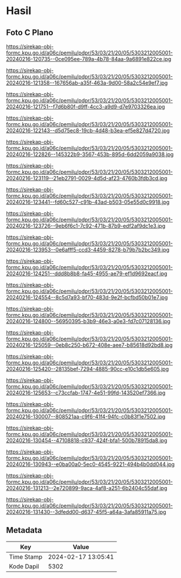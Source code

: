 # Hasil

## Foto C Plano

https://sirekap-obj-formc.kpu.go.id/a06c/pemilu/pdpr/53/03/21/20/05/5303212005001-20240216-120735--0ce095ee-789a-4b78-84aa-9a6891e822ce.jpg

https://sirekap-obj-formc.kpu.go.id/a06c/pemilu/pdpr/53/03/21/20/05/5303212005001-20240216-121358--167656ab-a35f-463a-9d00-58a2c54e9ef7.jpg

https://sirekap-obj-formc.kpu.go.id/a06c/pemilu/pdpr/53/03/21/20/05/5303212005001-20240216-121751--f7d6b80f-d9ff-4cc3-a9d9-d7e9703326ea.jpg

https://sirekap-obj-formc.kpu.go.id/a06c/pemilu/pdpr/53/03/21/20/05/5303212005001-20240216-122143--d5d75ec8-19cb-4d48-b3ea-ef5e827d4720.jpg

https://sirekap-obj-formc.kpu.go.id/a06c/pemilu/pdpr/53/03/21/20/05/5303212005001-20240216-122826--145322b9-3567-453b-895d-6dd2059a9038.jpg

https://sirekap-obj-formc.kpu.go.id/a06c/pemilu/pdpr/53/03/21/20/05/5303212005001-20240216-123119--21eb2791-0029-4d5d-af23-4760b3fdb3cd.jpg

https://sirekap-obj-formc.kpu.go.id/a06c/pemilu/pdpr/53/03/21/20/05/5303212005001-20240216-123441--fd60c527-c91b-43ad-b503-05e55d0c9918.jpg

https://sirekap-obj-formc.kpu.go.id/a06c/pemilu/pdpr/53/03/21/20/05/5303212005001-20240216-123726--9eb6f6c1-7c92-471b-87b9-edf2af9dc1e3.jpg

https://sirekap-obj-formc.kpu.go.id/a06c/pemilu/pdpr/53/03/21/20/05/5303212005001-20240216-123953--0e6afff5-ccd3-4459-8278-b79b7b2bc349.jpg

https://sirekap-obj-formc.kpu.go.id/a06c/pemilu/pdpr/53/03/21/20/05/5303212005001-20240216-124251--ddd8b8b8-fa45-4955-ae79-ef1d9692eacf.jpg

https://sirekap-obj-formc.kpu.go.id/a06c/pemilu/pdpr/53/03/21/20/05/5303212005001-20240216-124554--8c5d7a93-bf70-483d-9e2f-bcfbd50b01e7.jpg

https://sirekap-obj-formc.kpu.go.id/a06c/pemilu/pdpr/53/03/21/20/05/5303212005001-20240216-124800--56950395-b3b9-46e3-a0e3-fd7c07128136.jpg

https://sirekap-obj-formc.kpu.go.id/a06c/pemilu/pdpr/53/03/21/20/05/5303212005001-20240216-125059--0eb8c250-b672-408e-aee7-b85618d92bd8.jpg

https://sirekap-obj-formc.kpu.go.id/a06c/pemilu/pdpr/53/03/21/20/05/5303212005001-20240216-125420--28135bef-7294-4885-90cc-e10c1db5e605.jpg

https://sirekap-obj-formc.kpu.go.id/a06c/pemilu/pdpr/53/03/21/20/05/5303212005001-20240216-125653--c73ccfab-1747-4e51-99fd-143520ef7366.jpg

https://sirekap-obj-formc.kpu.go.id/a06c/pemilu/pdpr/53/03/21/20/05/5303212005001-20240216-130007--808521aa-c9f6-41f4-94fc-c0b83f1e7502.jpg

https://sirekap-obj-formc.kpu.go.id/a06c/pemilu/pdpr/53/03/21/20/05/5303212005001-20240216-130454--47108818-c937-424f-bfa1-500b78915da8.jpg

https://sirekap-obj-formc.kpu.go.id/a06c/pemilu/pdpr/53/03/21/20/05/5303212005001-20240216-130943--e0ba00a0-5ec0-4545-9221-494b4b0dd044.jpg

https://sirekap-obj-formc.kpu.go.id/a06c/pemilu/pdpr/53/03/21/20/05/5303212005001-20240216-131213--2e720899-9aca-4af8-a251-6b2404c55daf.jpg

https://sirekap-obj-formc.kpu.go.id/a06c/pemilu/pdpr/53/03/21/20/05/5303212005001-20240216-131430--3dfedd00-d637-45f5-a64a-3afa85911a75.jpg


## Metadata

| Key        | Value               |
| ---------- | ------------------- |
| Time Stamp | 2024-02-17 13:05:41 |
| Kode Dapil | 5302                |



